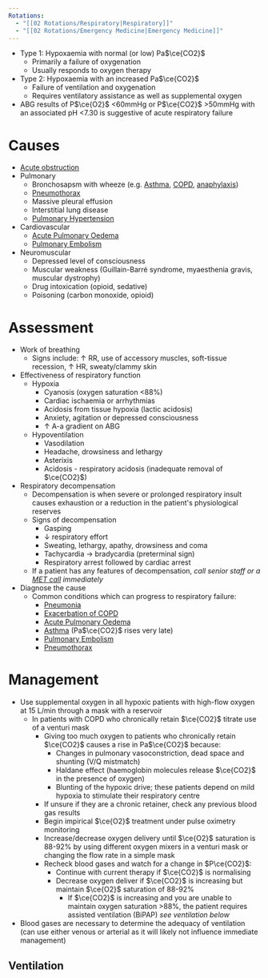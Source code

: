```yaml
---
Rotations:
  - "[[02 Rotations/Respiratory|Respiratory]]"
  - "[[02 Rotations/Emergency Medicine|Emergency Medicine]]"
---
```

- Type 1: Hypoxaemia with normal (or low) Pa$\ce{CO2}$
	- Primarily a failure of oxygenation
	- Usually responds to oxygen therapy
- Type 2: Hypoxaemia with an increased Pa$\ce{CO2}$
	- Failure of ventilation and oxygenation
	- Requires ventilatory assistance as well as supplemental oxygen
- ABG results of P$\ce{O2}$ <60mmHg or P$\ce{CO2}$ >50mmHg with an associated pH <7.30 is suggestive of acute respiratory failure
# Causes
- [Acute obstruction](01%20Disciplines/Clinical/Emergencies/Acute%20Airway%20Failure.md)
- Pulmonary
	- Bronchosapsm with wheeze (e.g. [Asthma](01%20Disciplines/Respiratory/Conditions/Asthma.md), [COPD](01%20Disciplines/Respiratory/Conditions/COPD.md), [anaphylaxis](01%20Disciplines/Immunology/Emergencies/Anaphylaxis.md))
	- [Pneumothorax](01%20Disciplines/Respiratory/Conditions/Pneumothorax.md)
	- Massive pleural effusion
	- Interstitial lung disease
	- [Pulmonary Hypertension](01%20Disciplines/Cardiology/Conditions/Pulmonary%20Hypertension.md)
- Cardiovascular
	- [Acute Pulmonary Oedema](01%20Disciplines/Respiratory/Conditions/Acute%20Pulmonary%20Oedema.md)
	- [Pulmonary Embolism](01%20Disciplines/Respiratory/Conditions/Pulmonary%20Embolism.md)
- Neuromuscular
	- Depressed level of consciousness
	- Muscular weakness (Guillain-Barré syndrome, myaesthenia gravis, muscular dystrophy)
	- Drug intoxication (opioid, sedative)
	- Poisoning (carbon monoxide, opioid)
# Assessment
- Work of breathing
	- Signs include: ↑ RR, use of accessory muscles, soft-tissue recession, ↑ HR, sweaty/clammy skin
- Effectiveness of respiratory function
	- Hypoxia
		- Cyanosis (oxygen saturation <88%)
		- Cardiac ischaemia or arrhythmias
		- Acidosis from tissue hypoxia (lactic acidosis)
		- Anxiety, agitation or depressed consciousness
		- ↑ A-a gradient on ABG
	- Hypoventilation
		- Vasodilation
		- Headache, drowsiness and lethargy
		- Asterixis
		- Acidosis - respiratory acidosis (inadequate removal of $\ce{CO2}$)
- Respiratory decompensation
	- Decompensation is when severe or prolonged respiratory insult causes exhaustion or a reduction in the patient's physiological reserves
	- Signs of decompensation
		- Gasping
		- ↓ respiratory effort
		- Sweating, lethargy, apathy, drowsiness and coma
		- Tachycardia → bradycardia (preterminal sign)
		- Respiratory arrest followed by cardiac arrest
	- If a patient has any features of decompensation, *call senior staff or a [MET call](00%20Reference/Clinical/MET%20Activation%20Criteria.md) immediately*
- Diagnose the cause
	- Common conditions which can progress to respiratory failure:
		- [Pneumonia](01%20Disciplines/Respiratory/Conditions/Pneumonia.md)
		- [Exacerbation of COPD](01%20Disciplines/Respiratory/Conditions/COPD.md#Exacerbation-of-COPD)
		- [Acute Pulmonary Oedema](01%20Disciplines/Respiratory/Conditions/Acute%20Pulmonary%20Oedema.md)
		- [Asthma](01%20Disciplines/Respiratory/Conditions/Asthma.md) (Pa$\ce{CO2}$ rises very late)
		- [Pulmonary Embolism](01%20Disciplines/Respiratory/Conditions/Pulmonary%20Embolism.md)
		- [Pneumothorax](01%20Disciplines/Respiratory/Conditions/Pneumothorax.md)
# Management
- Use supplemental oxygen in all hypoxic patients with high-flow oxygen at 15 L/min through a mask with a reservoir
	- In patients with COPD who chronically retain $\ce{CO2}$ titrate use of a venturi mask
		- Giving too much oxygen to patients who chronically retain $\ce{CO2}$ causes a rise in Pa$\ce{CO2}$ because:
			- Changes in pulmonary vasoconstriction, dead space and shunting (V/Q mistmatch)
			- Haldane effect (haemoglobin molecules release $\ce{CO2}$ in the presence of oxygen)
			- Blunting of the hypoxic drive; these patients depend on mild hypoxia to stimulate their respiratory centre
		- If unsure if they are a chronic retainer, check any previous blood gas results
		- Begin impirical $\ce{O2}$ treatment under pulse oximetry monitoring
		- Increase/decrease oxygen delivery until $\ce{O2}$ saturation is 88-92% by using different oxygen mixers in a venturi mask or changing the flow rate in a simple mask
		- Recheck blood gases and watch for a change in $P\ce{CO2}$:
			- Continue with current therapy if $\ce{CO2}$ is normalising
			- Decrease oxygen deliver if $\ce{CO2}$ is increasing but maintain $\ce{O2}$ saturation of 88-92%
				- If $\ce{CO2}$ is increasing and you are unable to maintain oxygen saturation >88%, the patient requires assisted ventilation (BiPAP) *see ventilation below*
- Blood gases are necessary to determine the adequacy of ventilation (can use either venous or arterial as it will likely not influence immediate management)
## Ventilation
